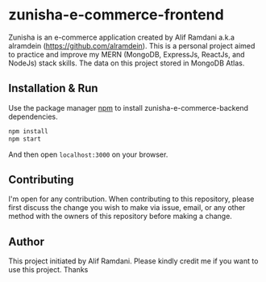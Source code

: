 # zunisha-e-commerce-frontend

Zunisha is an e-commerce application created by Alif Ramdani a.k.a alramdein (https://github.com/alramdein). This is a personal project aimed to practice and improve my MERN (MongoDB, ExpressJs, ReactJs, and NodeJs) stack skills. The data on this project stored in MongoDB Atlas.

## Installation & Run

Use the package manager [npm](https://www.npmjs.com/get-npm) to install zunisha-e-commerce-backend dependencies.

```bash
npm install 
npm start
```

And then open `localhost:3000` on your browser.

## Contributing

I'm open for any contribution. When contributing to this repository, please first discuss the change you wish to make via issue, email, or any other method with the owners of this repository before making a change.

## Author

This project initiated by Alif Ramdani. Please kindly credit me if you want to use this project. Thanks

